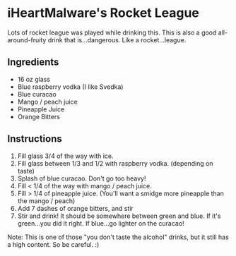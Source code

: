 # iHeartMalware's Rocket League

Lots of rocket league was played while drinking this. This is also a good all-around-fruity drink that is...dangerous. Like a rocket...league. 

## Ingredients

- 16 oz glass
- Blue raspberry vodka (I like Svedka)
- Blue curacao
- Mango / peach juice
- Pineapple Juice
- Orange Bitters

## Instructions

1. Fill glass 3/4 of the way with ice. 
2. Fill glass between 1/3 and 1/2 with raspberry vodka. (depending on taste) 
3. Splash of blue curacao. Don't go too heavy!
4. Fill < 1/4 of the way with mango / peach juice. 
5. Fill > 1/4 of pineapple juice. (You'll want a smidge more pineapple than the mango / peach)
6. Add 7 dashes of orange bitters, and stir
7. Stir and drink! It should be somewhere between green and blue. If it's green...you did it right. If blue...go lighter on the curacao!


Note: This is one of those "you don't taste the alcohol" drinks, but it still has a high content. So be careful. :)
